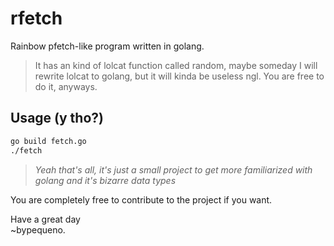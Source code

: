 # rfetch
Rainbow pfetch-like program written in golang.

> It has an kind of lolcat function called random, maybe someday I will rewrite lolcat to golang, but it will kinda be useless ngl. You are free to do it, anyways.

## Usage (y tho?)
```bash
go build fetch.go
./fetch    
```
> _Yeah that's all, it's just a small project to get more familiarized with golang and it's bizarre data types_  

You are completely free to contribute to the project if you want.  

Have a great day  
 ~bypequeno.
